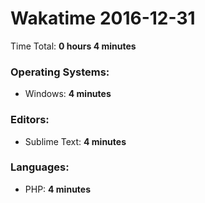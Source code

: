 # Wakatime 2016-12-31

Time Total: **0 hours 4 minutes**

### Operating Systems:
- Windows: **4 minutes** 

### Editors:
- Sublime Text: **4 minutes** 

### Languages:
- PHP: **4 minutes** 

